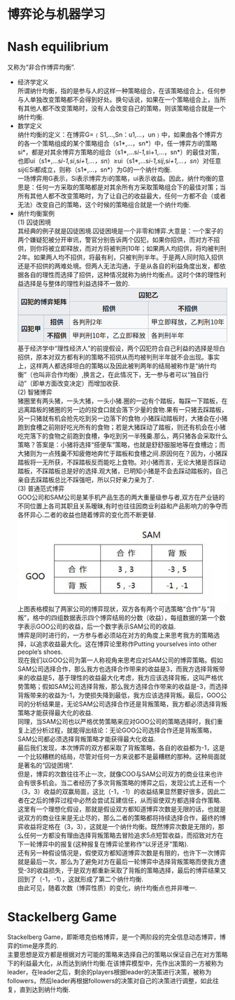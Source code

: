 # 博弈论与机器学习
# Nash equilibrium
又称为“非合作博弈均衡”. <br>
* 经济学定义 <br>
所谓纳什均衡，指的是参与人的这样一种策略组合，在该策略组合上，任何参与人单独改变策略都不会得到好处。换句话说，如果在一个策略组合上，当所有其他人都不改变策略时，没有人会改变自己的策略，则该策略组合就是一个纳什均衡. <br>
* 数学定义 <br>
纳什均衡的定义：在博弈G=﹛S1,…,Sn：u1,…，un﹜中，如果由各个博弈方的各一个策略组成的某个策略组合（s1*,…，sn*）中，任一博弈方i的策略si*，都是对其余博弈方策略的组合（s1*,…s*i-1,s*i+1,…，sn*）的最佳对策，也即ui（s1*,…s*i-1,si*,s*i+1,…，sn*）≥ui（s1*,…s*i-1,sij*,s*i+1,…，sn*）对任意sij∈Si都成立，则称（s1*,…，sn*）为G的一个纳什均衡. <br>
一场博弈用G表示，Si表示博弈方i的策略，ui表示收益。因此，纳什均衡的意思是：任何一方采取的策略都是对其余所有方采取策略组合下的最佳对策；当所有其他人都不改变策略时，为了让自己的收益最大，任何一方都不会（或者无法）改变自己的策略，这个时候的策略组合就是一个纳什均衡. <br>
* 纳什均衡案例 <br>
(1) 囚徒困境 <br>
其经典的例子就是囚徒困境.囚徒困境是一个非零和博弈.大意是：一个案子的两个嫌疑犯被分开审讯，警官分别告诉两个囚犯，如果你招供，而对方不招供，则你将被立即释放，而对方将被判刑10年；如果两人均招供，将均被判刑2年。如果两人均不招供，将最有利，只被判刑半年。于是两人同时陷入招供还是不招供的两难处境。但两人无法沟通，于是从各自的利益角度出发，都依据各自的理性而选择了招供，这种情况就称为纳什均衡点。这时个体的理性利益选择是与整体的理性利益选择不一致的. <br>
![囚徒](https://github.com/MA-JIE/Reinforcement-Learning-MJ/blob/master/%E6%B7%B1%E5%BA%A6%E5%BC%BA%E5%8C%96%E5%AD%A6%E4%B9%A0/%E5%8D%9A%E5%BC%88%E8%AE%BA/img/nash1.png) <br>
基于经济学中“理性经济人”的前提假设，两个囚犯符合自己利益的选择是坦白招供，原本对双方都有利的策略不招供从而均被判刑半年就不会出现。事实上，这样两人都选择坦白的策略以及因此被判两年的结局被称作是“纳什均衡”（也叫非合作均衡）,换言之，在此情况下，无一参与者可以“独自行动”（即单方面改变决定）而增加收获. <br>
(2) 智猪博弈 <br>
猪圈里有两头猪，一头大猪，一头小猪.圈的一边有个踏板，每踩一下踏板，在远离踏板的猪圈的另一边的投食口就会落下少量的食物.果有一只猪去踩踏板，另一只猪就有机会抢先吃到另一边落下的食物.小猪踩动踏板时，大猪会在小猪跑到食槽之前刚好吃光所有的食物；若是大猪踩动了踏板，则还有机会在小猪吃完落下的食物之前跑到食槽，争吃到另一半残羹.那么，两只猪各会采取什么策略？答案是：小猪将选择“搭便车”策略，也就是舒舒服服地等在食槽边；而大猪则为一点残羹不知疲倦地奔忙于踏板和食槽之间.原因何在？因为，小猪踩踏板将一无所获，不踩踏板反而能吃上食物。对小猪而言，无论大猪是否踩动踏板，不踩踏板总是好的选择.观大猪，已明知小猪是不会去踩动踏板的，自己亲自去踩踏板总比不踩强吧，所以只好亲力亲为了.<br>
(3) 普通范式博弈 <br>
GOO公司和SAM公司是某手机产品生态的两大重量级参与者,双方在产业链的不同位置上各司其职且关系暧昧,有时也往往因商业利益和产品影响力的争夺而各怀异心.二者的收益也随着博弈的变化而不断更替. <br>
![囚徒](https://github.com/MA-JIE/Reinforcement-Learning-MJ/blob/master/%E6%B7%B1%E5%BA%A6%E5%BC%BA%E5%8C%96%E5%AD%A6%E4%B9%A0/%E5%8D%9A%E5%BC%88%E8%AE%BA/img/nash2.png) <br>
上图表格模拟了两家公司的博弈现状，双方各有两个可选策略“合作”与“背叛”，格中的四组数据表示四个博弈结局的分数（收益），每组数据的第一个数字表示GOO公司的收益，后一个数字表示SAM公司的收益. <br>
博弈是同时进行的，一方参与者必须站在对方的角度上来思考我方的策略选择，以追求收益最大化。这在博弈论里称作Putting yourselves into other people’s shoes. <br>
现在我们以GOO公司为第一人称视角来思考应对SAM公司的博弈策略。假如SAM公司选择合作，那么我方也选择合作带来的收益是3，而我方选择背叛带来的收益是5，基于理性的收益最大化考虑，我方应该选择背叛，这叫严格优势策略；假如SAM公司选择背叛，那么我方选择合作带来的收益是-3，而选择背叛带来的收益为-1，为使损失降到最低，我方应该选择背叛。最后，GOO公司的分析结果是，无论SAM公司选择合作还是背叛策略，我方都必须选择背叛策略才能获得最大化的收益. <br>
同理，当SAM公司也以严格优势策略来应对GOO公司的策略选择时，我们重复上述分析过程，就能得出结论：无论GOO公司选择合作还是背叛策略，SAM公司都必须选择背叛策略才能获得最大化收益. <br>
最后我们发现，本次博弈的双方都采取了背叛策略，各自的收益都为-1，这是一个比较糟糕的结局，尽管对任何一方来说都不是最糟糕的那种。这种局面就是著名的“囚徒困境”. <br>
但是，博弈的次数往往不止一次，就像COO与SAM公司双方的商业往来也许会有很多机会。当二者经历了多次背叛策略的博弈之后，发现公式上还有一个（3，3）收益的双赢局面，这比（-1，-1）的收益结果显然要好很多，因此二者在之后的博弈过程中必然会尝试互建信任，从而驱使双方都选择合作策略. <br>
这里有一个理想化假设，那就是假设双方都知道博弈次数是无限的话，也就是说双方的商业往来是无止尽的，那么二者的策略都将持续选择合作，最终的博弈收益将定格在（3，3），这就是一个纳什均衡。既然博弈次数是无限的，那么任何一方都没有理由选择背叛策略去冒险追求5点短暂收益，而招致对方在下一轮博弈中的报复(这种报复在博弈论里称作“以牙还牙”策略). <br>
还有另一种假设情况是，假使双方都知道博弈次数是有限的，也许下一次博弈就是最后一次，那么为了避免对方在最后一轮博弈中选择背叛策略而使我方遭受-3的收益损失，于是双方都重新采取了背叛的策略选择，最后的博弈结果又回到了（-1，-1），这就形成了第二个纳什均衡. <br>
由此可见，随着次数（博弈性质）的变化，纳什均衡点也并非唯一. <br>
# Stackelberg Game
Stackelberg Game，即斯塔克伯格博弈，是一个两阶段的完全信息动态博弈，博弈的time是序贯的.<br>
主要思想是双方都是根据对方可能的策略来选择自己的策略以保证自己在对方策略下的利益最大化，从而达到纳什均衡.在该博弈模型中，先作出决策的一方被称为leader，在leader之后，剩余的players根据leader的决策进行决策，被称为followers，然后leader再根据followers的决策对自己的决策进行调整，如此往复，直到达到纳什均衡. <br>

